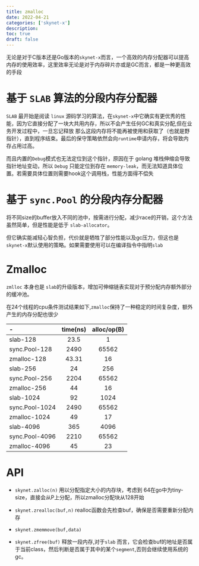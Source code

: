 ```yaml
---
title: zmalloc
date: 2022-04-21
categories: ['skynet-x']
description: 
toc: true
draft: false
---
```





无论是对于C版本还是Go版本的`skynet-x`而言，一个高效的内存分配器可以提高内存的使用效率，这里效率无论是对于内存碎片亦或是GC而言，都是一种更高效的手段


# 基于 `SLAB` 算法的分段内存分配器

`SLAB` 最开始是阅读 `linux` 源码学习的算法，在`skynet-x`中它确实有更优秀的性能，因为它直接分配了一块大共用内存，所以不会产生任何GC和真实分配,但在业务开发过程中，一旦忘记释放 那么这段内存将不能再被使用和获取了（也就是野指针），直到程序结束。最后的保守策略依然会向`runtime`申请内存，将会导致内存占用过高。

而且内置的`Debug`模式也无法定位到这个指针，原因在于 golang 堆栈伸缩会导致指针地址变动，所以 `Debug` 只能定位到存在 `memory-leak`，而无法知道具体位置。若需要具体位置则需要hook这个调用栈，性能方面得不偿失



# 基于 `sync.Pool` 的分段内存分配器

将不同size的buffer放入不同的池中，按需进行分配，减少race的开销，这个方法虽然简单，但是性能是低于 `slab-allocator`。

但它确实能减轻心智负担，代价就是牺牲了部分性能以及gc压力，但这也是`skynet-x`默认使用的策略。如果需要使用可以在编译指令中指明`slab`


# Zmalloc

`zmlloc` 本身也是 `slab`的升级版本，增加可伸缩链表实现对于预分配内存额外部分的缓冲池。

在24个线程的cpu条件测试结果如下,`zmalloc`保持了一种稳定的时间复杂度，额外产生的内存分配也很少

| -              | time(ns) | alloc/op(B) |
| :------------- | :------: | :---------: |
| slab-128       |   23.5   |      1      |
| sync.Pool-128  |   2490   |    65562    |
| zmalloc-128    |  43.31   |     16      |
| slab-256       |    24    |     256     |
| sync.Pool-256  |   2204   |    65562    |
| zmalloc-256    |    44    |     16      |
| slab-1024      |    92    |    1024     |
| sync.Pool-1024 |   2490   |    65562    |
| zmalloc-1024   |    49    |     17      |
| slab-4096      |   365    |    4096     |
| sync.Pool-4096 |   2210   |    65562    |
| zmalloc-4096   |    45    |     23      |

# API

+ `skynet.zalloc(n)` 用以分配指定大小的内存块，考虑到 64在go中为tiny-size，直接会从P上分配，所以zmalloc分配块从128开始

+ `skynet.zrealloc(buf,n)` realloc函数会先检查buf，确保是否需要重新分配内存

+ `skynet.zmemmove(buf,data)` 

+ `skynet.zfree(buf)` 释放一段内存,对于`slab` 而言，它会检查buf的地址是否属于当前class，然后判断是否属于其中的某个`segment`,否则会继续使用系统的gc。


